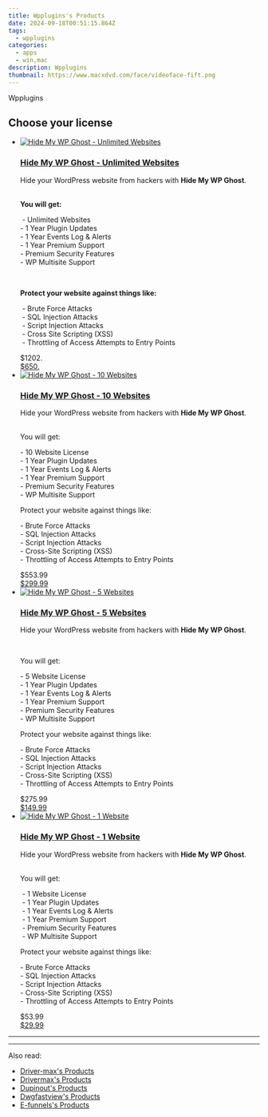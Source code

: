 ```yaml
---
title: Wpplugins's Products
date: 2024-09-18T00:51:15.864Z
tags: 
  - wpplugins
categories: 
  - apps
  - win,mac
description: Wpplugins
thumbnail: https://www.macxdvd.com/face/videoface-fift.png
---
```


Wpplugins

<!--__INIT__BEGIN__TAG__PRODUCTS__LIST__-->
<!--__INIT__END__TAG__PRODUCTS__LIST__-->

<!--__INIT__BEGIN__TAG__FEED_PRODUCTS__LIST__-->

## Choose your license

<div class="home-content-container">
  <ul class="home-article-list">
    <li class="home-article-item flex flex-row feedProduct">
      <div class="basis-1/3 lg:basis-1/4 xl:basis-1/5 relative flex justify-center items-center overflow-hidden">
                <a href="https://secure.2checkout.com/order/cart.php?PRODS=14030044&amp;QTY=1&amp;AFFILIATE=108875" class="w-24 h-24 md:w-28 md:h-28 lg:w-32 lg:h-32 xl:w-42 xl:h-42 max-w-24 max-h-24 md:max-w-28 md:max-h-28 lg:max-w-32 lg:max-h-32 xl:max-w-42 xl:max-h-42 -pt-2">
          <img src="https://secure.2checkout.com/images/merchant/c53a3e62339cf23e1fbbcb731314f238/products/2_product-box.jpg" alt="Hide My WP Ghost - Unlimited Websites" class="relative w-full h-full rounded-full object-cover dark:brightness-75 -mt-4 p-4">
        </a>
              </div>
      <div class="flex flex-col gap-5 px-7 pb-7 basis-2/3 lg:basis-3/4 xl:basis-4/5  pt-5">
        <h3 class="home-article-title"><a href="https://secure.2checkout.com/order/cart.php?PRODS=14030044&amp;QTY=1&amp;AFFILIATE=108875">Hide My WP Ghost - Unlimited Websites</a></h3>
        <div class="home-article-content markdown-body">
                  <html><head></head><body><p>Hide your WordPress website from hackers with <strong>Hide My WP Ghost</strong>.<br>
&nbsp;</p>

<p><strong>You will get:</strong></p>

<p>&nbsp;- Unlimited Websites<br>
- 1 Year Plugin Updates<br>
- 1 Year Events Log &amp; Alerts<br>
- 1 Year Premium Support<br>
- Premium Security Features<br>
- WP Multisite Support</p>

<p>&nbsp;</p>

<p><strong>Protect your website against things like:</strong></p>

<p>&nbsp;- Brute Force Attacks<br>
&nbsp;- SQL Injection Attacks<br>
&nbsp;- Script Injection Attacks<br>
&nbsp;- Cross Site Scripting (XSS)<br>
&nbsp;- Throttling of Access Attempts to Entry Points</p></body></html>                </div>
        <div class="flex flex-row feedProduct-Price">
          <div class="feedProduct-Price--Old">
            <span class="feedProduct-Price--Currency">$</span>1202<span class="feedProduct-Price--Cents">.</span>
          </div>
          <div class="">
            <a href="https://secure.2checkout.com/order/cart.php?PRODS=14030044&amp;QTY=1&amp;AFFILIATE=108875">
            <span class="feedProduct-Price--Currency">$</span>650<span class="feedProduct-Price--Cents">.</span>
            </a>
          </div>
        </div>
      </div>
    </li>
    <li class="home-article-item flex flex-row feedProduct">
      <div class="basis-1/3 lg:basis-1/4 xl:basis-1/5 relative flex justify-center items-center overflow-hidden">
                <a href="https://secure.2checkout.com/order/cart.php?PRODS=9396658&amp;QTY=1&amp;AFFILIATE=108875" class="w-24 h-24 md:w-28 md:h-28 lg:w-32 lg:h-32 xl:w-42 xl:h-42 max-w-24 max-h-24 md:max-w-28 md:max-h-28 lg:max-w-32 lg:max-h-32 xl:max-w-42 xl:max-h-42 -pt-2">
          <img src="https://secure.2checkout.com/images/merchant/c53a3e62339cf23e1fbbcb731314f238/products/3_product-box.jpg" alt="Hide My WP Ghost - 10 Websites" class="relative w-full h-full rounded-full object-cover dark:brightness-75 -mt-4 p-4">
        </a>
              </div>
      <div class="flex flex-col gap-5 px-7 pb-7 basis-2/3 lg:basis-3/4 xl:basis-4/5  pt-5">
        <h3 class="home-article-title"><a href="https://secure.2checkout.com/order/cart.php?PRODS=9396658&amp;QTY=1&amp;AFFILIATE=108875">Hide My WP Ghost - 10 Websites</a></h3>
        <div class="home-article-content markdown-body">
                  <html><head></head><body><p>Hide your WordPress website from hackers with <strong>Hide My WP Ghost</strong>.<br>
&nbsp;</p>

<p>You will get:</p>

<p>- 10 Website License<br>
- 1 Year Plugin Updates<br>
- 1 Year Events Log &amp; Alerts<br>
- 1 Year Premium Support<br>
- Premium Security Features<br>
- WP Multisite Support</p>

<p>Protect your website against things like:</p>

<p>- Brute Force Attacks<br>
- SQL Injection Attacks<br>
- Script Injection Attacks<br>
- Cross-Site Scripting (XSS)<br>
- Throttling of Access Attempts to Entry Points</p></body></html>                </div>
        <div class="flex flex-row feedProduct-Price">
          <div class="feedProduct-Price--Old">
            <span class="feedProduct-Price--Currency">$</span>553<span class="feedProduct-Price--Cents">.99</span>
          </div>
          <div class="">
            <a href="https://secure.2checkout.com/order/cart.php?PRODS=9396658&amp;QTY=1&amp;AFFILIATE=108875">
            <span class="feedProduct-Price--Currency">$</span>299<span class="feedProduct-Price--Cents">.99</span>
            </a>
          </div>
        </div>
      </div>
    </li>
    <li class="home-article-item flex flex-row feedProduct">
      <div class="basis-1/3 lg:basis-1/4 xl:basis-1/5 relative flex justify-center items-center overflow-hidden">
                <a href="https://secure.2checkout.com/order/cart.php?PRODS=9396523&amp;QTY=1&amp;AFFILIATE=108875" class="w-24 h-24 md:w-28 md:h-28 lg:w-32 lg:h-32 xl:w-42 xl:h-42 max-w-24 max-h-24 md:max-w-28 md:max-h-28 lg:max-w-32 lg:max-h-32 xl:max-w-42 xl:max-h-42 -pt-2">
          <img src="https://secure.2checkout.com/images/merchant/c53a3e62339cf23e1fbbcb731314f238/products/1_product-box.jpg" alt="Hide My WP Ghost - 5 Websites" class="relative w-full h-full rounded-full object-cover dark:brightness-75 -mt-4 p-4">
        </a>
              </div>
      <div class="flex flex-col gap-5 px-7 pb-7 basis-2/3 lg:basis-3/4 xl:basis-4/5  pt-5">
        <h3 class="home-article-title"><a href="https://secure.2checkout.com/order/cart.php?PRODS=9396523&amp;QTY=1&amp;AFFILIATE=108875">Hide My WP Ghost - 5 Websites</a></h3>
        <div class="home-article-content markdown-body">
                  <html><head></head><body><p>Hide your WordPress website from hackers with <strong>Hide My WP Ghost</strong>.</p>

<p>&nbsp;</p>

<p>You will get:</p>

<p>- 5 Website License<br>
- 1 Year Plugin Updates<br>
- 1 Year Events Log &amp; Alerts<br>
- 1 Year Premium Support<br>
- Premium Security Features<br>
- WP Multisite Support</p>

<p>Protect your website against things like:</p>

<p>- Brute Force Attacks<br>
- SQL Injection Attacks<br>
- Script Injection Attacks<br>
- Cross-Site Scripting (XSS)<br>
- Throttling of Access Attempts to Entry Points</p></body></html>                </div>
        <div class="flex flex-row feedProduct-Price">
          <div class="feedProduct-Price--Old">
            <span class="feedProduct-Price--Currency">$</span>275<span class="feedProduct-Price--Cents">.99</span>
          </div>
          <div class="">
            <a href="https://secure.2checkout.com/order/cart.php?PRODS=9396523&amp;QTY=1&amp;AFFILIATE=108875">
            <span class="feedProduct-Price--Currency">$</span>149<span class="feedProduct-Price--Cents">.99</span>
            </a>
          </div>
        </div>
      </div>
    </li>
    <li class="home-article-item flex flex-row feedProduct">
      <div class="basis-1/3 lg:basis-1/4 xl:basis-1/5 relative flex justify-center items-center overflow-hidden">
                <a href="https://secure.2checkout.com/order/cart.php?PRODS=8791613&amp;QTY=1&amp;AFFILIATE=108875" class="w-24 h-24 md:w-28 md:h-28 lg:w-32 lg:h-32 xl:w-42 xl:h-42 max-w-24 max-h-24 md:max-w-28 md:max-h-28 lg:max-w-32 lg:max-h-32 xl:max-w-42 xl:max-h-42 -pt-2">
          <img src="https://secure.2checkout.com/images/merchant/c53a3e62339cf23e1fbbcb731314f238/products/product-box.jpg" alt="Hide My WP Ghost - 1 Website" class="relative w-full h-full rounded-full object-cover dark:brightness-75 -mt-4 p-4">
        </a>
              </div>
      <div class="flex flex-col gap-5 px-7 pb-7 basis-2/3 lg:basis-3/4 xl:basis-4/5  pt-5">
        <h3 class="home-article-title"><a href="https://secure.2checkout.com/order/cart.php?PRODS=8791613&amp;QTY=1&amp;AFFILIATE=108875">Hide My WP Ghost - 1 Website</a></h3>
        <div class="home-article-content markdown-body">
                  <html><head></head><body><p>Hide your WordPress website from hackers with <strong>Hide My WP Ghost</strong>.<br>
&nbsp;</p>

<p>You will get:</p>

<p>&nbsp;- 1 Website License<br>
&nbsp;- 1 Year Plugin Updates<br>
&nbsp;- 1 Year Events Log &amp; Alerts<br>
&nbsp;- 1 Year Premium Support<br>
&nbsp;- Premium Security Features<br>
&nbsp;- WP Multisite Support</p>

<p>Protect your website against things like:</p>

<p>- Brute Force Attacks<br>
- SQL Injection Attacks<br>
- Script Injection Attacks<br>
- Cross-Site Scripting (XSS)<br>
- Throttling of Access Attempts to Entry Points</p></body></html>                </div>
        <div class="flex flex-row feedProduct-Price">
          <div class="feedProduct-Price--Old">
            <span class="feedProduct-Price--Currency">$</span>53<span class="feedProduct-Price--Cents">.99</span>
          </div>
          <div class="">
            <a href="https://secure.2checkout.com/order/cart.php?PRODS=8791613&amp;QTY=1&amp;AFFILIATE=108875">
            <span class="feedProduct-Price--Currency">$</span>29<span class="feedProduct-Price--Cents">.99</span>
            </a>
          </div>
        </div>
      </div>
    </li>
  </ul>
</div>

<hr>
<!--__INIT__END__TAG__FEED_PRODUCTS__LIST__-->

<hr>

<ins class="adsbygoogle"
      style="display:block"
      data-ad-client="ca-pub-7571918770474297"
      data-ad-slot="8358498916"
      data-ad-format="auto"
      data-full-width-responsive="true"></ins>

<span class="atpl-alsoreadstyle">Also read:</span>
<div><ul>
<li><a href="https://tools.techidaily.com/driver-max/products/"><u>Driver-max's Products</u></a></li>
<li><a href="https://tools.techidaily.com/drivermax/products/"><u>Drivermax's Products</u></a></li>
<li><a href="https://tools.techidaily.com/dupinout/products/"><u>Dupinout's Products</u></a></li>
<li><a href="https://tools.techidaily.com/dwgfastview/products/"><u>Dwgfastview's Products</u></a></li>
<li><a href="https://tools.techidaily.com/e-funnels/products/"><u>E-funnels's Products</u></a></li>
</ul></div>

